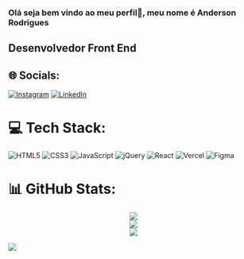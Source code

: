 ### Olá seja bem vindo ao meu perfil👋, meu nome é Anderson  Rodrigues
## Desenvolvedor Front End

## 🌐 Socials:
[![Instagram](https://img.shields.io/badge/Instagram-%23E4405F.svg?logo=Instagram&logoColor=white)](https://instagram.com/https://www.instagram.com/anderson.souza.r) [![LinkedIn](https://img.shields.io/badge/LinkedIn-%230077B5.svg?logo=linkedin&logoColor=white)](https://linkedin.com/in/https://www.linkedin.com/in/anderson-rodrigues-s) 

# 💻 Tech Stack:
![HTML5](https://img.shields.io/badge/html5-%23E34F26.svg?style=for-the-badge&logo=html5&logoColor=white) ![CSS3](https://img.shields.io/badge/css3-%231572B6.svg?style=for-the-badge&logo=css3&logoColor=white) ![JavaScript](https://img.shields.io/badge/javascript-%23323330.svg?style=for-the-badge&logo=javascript&logoColor=%23F7DF1E) ![jQuery](https://img.shields.io/badge/jquery-%230769AD.svg?style=for-the-badge&logo=jquery&logoColor=white) ![React](https://img.shields.io/badge/react-%2320232a.svg?style=for-the-badge&logo=react&logoColor=%2361DAFB) ![Vercel](https://img.shields.io/badge/vercel-%23000000.svg?style=for-the-badge&logo=vercel&logoColor=white) 	![Figma](https://img.shields.io/badge/figma-%23F24E1E.svg?style=for-the-badge&logo=figma&logoColor=white)
# 📊 GitHub Stats:


<div align="center">
  <a href="https://github.com/AndersonRodrigs">

 ![](https://github-readme-stats.vercel.app/api?username=AndersonRodrigs&theme=react&hide_border=false&include_all_commits=false&count_private=false)<br/>
![](https://github-readme-streak-stats.herokuapp.com/?user=AndersonRodrigs&theme=react&hide_border=false)<br/>
![](https://github-readme-stats.vercel.app/api/top-langs/?username=AndersonRodrigs&theme=react&hide_border=false&include_all_commits=false&count_private=false&layout=compact)
    
</div>




<!-- Proudly created with GPRM ( https://gprm.itsvg.in ) -->

[![](https://visitcount.itsvg.in/api?id=AndersonRodrigs&icon=0&color=0)](https://visitcount.itsvg.in)
